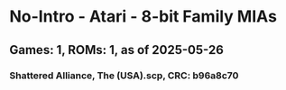 # No-Intro - Atari - 8-bit Family MIAs
## Games: 1, ROMs: 1, as of 2025-05-26

### Shattered Alliance, The (USA).scp, CRC: b96a8c70
